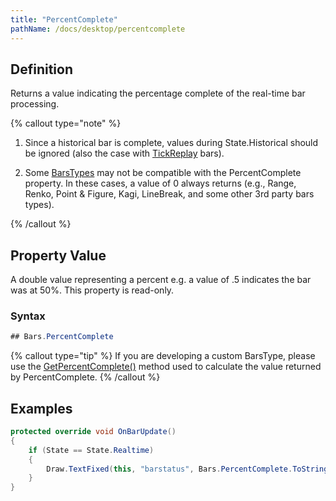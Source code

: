 ```yaml
---
title: "PercentComplete"
pathName: /docs/desktop/percentcomplete
---
```


## Definition

Returns a value indicating the percentage complete of the real-time bar processing.

{% callout type="note" %}

1. Since a historical bar is complete, values during State.Historical should be ignored (also the case with [TickReplay](/docs/desktop/developing_for__tick_replay) bars).

2. Some [BarsTypes](/docs/desktop/bars_type) may not be compatible with the PercentComplete property. In these cases, a value of 0 always returns (e.g., Range, Renko, Point & Figure, Kagi, LineBreak, and some other 3rd party bars types).

{% /callout %}

## Property Value

A double value representing a percent e.g. a value of .5 indicates the bar was at 50%. This property is read-only.

### Syntax

```csharp
## Bars.PercentComplete
```

{% callout type="tip" %}
If you are developing a custom BarsType, please use the [GetPercentComplete()](/docs/desktop/getpercentcomplete) method used to calculate the value returned by PercentComplete.
{% /callout %}

## Examples

```csharp
protected override void OnBarUpdate()
{
    if (State == State.Realtime)
    {
        Draw.TextFixed(this, "barstatus", Bars.PercentComplete.ToString("P2"), TextPosition.BottomRight);
    }
}
```
